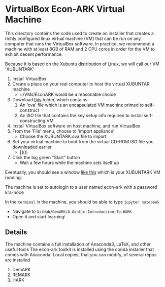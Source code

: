 # VirtualBox Econ-ARK Virtual Machine

This directory contains the code used to create an installer that
creates a richly configured linux virtual machine (VM) that can be run
on any computer that runs the VirtualBox software.  In practice, we
recommend a machine with at least 8GB of RAM and 2 CPU cores in order
for the VM to exhibit decent performance.

Because it is based on the Xubuntu distribution of Linux, we will call
our VM 'XUBUNTARK'

1. Install VirtualBox
1. Create a place on your real computer to host the virtual XUBUNTAR machine
   * ~/VMs/EconARK would be a reasonable choice
1. Download [this]() folder, which contains:
   1. An 'ova' file which is an encapsulated VM machine primed to self-construct
   1. An ISO file that contains the key setup info required to install self-constructing VM
1. Install VirtualBox software on host machine, and run VirtualBox
1. From the 'File' menu, choose to 'import appliance'
   * Choose the XUBUNTARK.ova file to import
1. Set your virtual machine to boot from the virtual CD-ROM ISO file you downloaded earlier
   * [](()
1. Click the big green "Start" button
   * Wait a few hours while the machine sets itself up

Eventually, you should see a window [like this]() which is your XUBUNTARK VM running.

The machine is set to autologin to a user named econ-ark with a password kra-noce

In the `terminal` in the machine, you should be able to type `jupyter notebook`
   * Navigate to `GitHub/DemARK/A-Gentle-Introduction-To-HARK`
   * Open it and start learning!

## Details

The machine contains a full installation of Anaconda3, LaTeX, and other useful tools
The econ-ark toolkit is installed using the conda installer that comes with Anaconda.
Local copies, that you can modify, of several repos are installed

1. DemARK
1. REMARK
1. HARK

